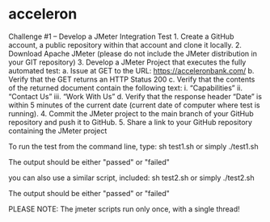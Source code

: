 # acceleron

Challenge #1 – Develop a JMeter Integration Test
    1. Create a GitHub account, a public repository within that account and clone it locally.
    2. Download Apache JMeter (please do not include the JMeter distribution in your GIT repository)
    3. Develop a JMeter Project that executes the fully automated test:
        a. Issue at GET to the URL: https://acceleronbank.com/
        b. Verify that the GET returns an HTTP Status 200
        c. Verify that the contents of the returned document contain the following text:
            i. “Capabilities”
            ii. “Contact Us”
            iii. “Work With Us”
        d. Verify that the response header “Date” is within 5 minutes of the current date (current date of computer where test is running). 
    4. Commit the JMeter project to the main branch of your GitHub repository and push it to GitHub.
    5. Share a link to your GitHub repository containing the JMeter project


To run the test from the command line, type:
sh test1.sh or simply ./test1.sh

The output should be either "passed" or "failed"

you can also use a similar script, included:
sh test2.sh or simply ./test2.sh

The output should be either "passed" or "failed"

PLEASE NOTE: The jmeter scripts run only once, with a single thread!

